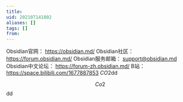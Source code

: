 ```yaml
---
title: 
uid: 202107141802
aliases: []
tags: []
from: 
---
```

Obsidian官网： https://obsidian.md/
Obsidian社区： https://forum.obsidian.md/
Obsidian服务邮箱： support@obsidian.md 
Obsidian中文论坛： https://forum-zh.obsidian.md/
B站： https://space.bilibili.com/1677887853
$CO2$dd

$$Co2$$dd
